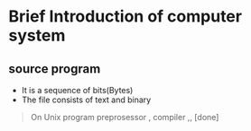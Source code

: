 # Brief Introduction of computer system #
## source program ##
- It is a sequence of bits(Bytes)
- The file consists of text and binary
> On Unix program
preprosessor , compiler ,,
[done]
